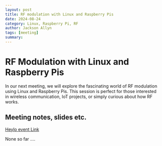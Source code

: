 ```yaml
---
layout: post
title: RF modulation with Linux and Raspberry Pis
date: 2024-08-24
category: Linux, Raspberry Pi, RF
author: Jackson Allyn
tags: [meeting]
summary: 
---
```


# RF Modulation with Linux and Raspberry Pis

In our next meeting, we will explore the fascinating world of RF modulation using Linux and Raspberry Pis. This session is perfect for those interested in wireless communication, IoT projects, or simply curious about how RF works.

## Meeting notes, slides etc.

[Heylo event Link](https://link.heylo.co/hAJ1)

None so far ....